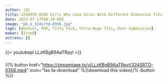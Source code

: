 ```yaml
---
author: j91
title: 324SRTD-0356 Girls Who Love Dicks With Different Dimension Tits
date: 2023-07-17T00:30:00Z
image: "pb_e_324srtd-0356.jpg"
tags: [Amateur, POV, Titty Fuck, Ultra-Huge Tits, User Submission]
maker: [ItteQ]
actress: []
---
```



{{< youtubepl LLzKBgB9AaTRpyl >}}
###

{{% button href="https://streamtape.to/v/LLzKBgB9AaTRpyl/324SRTD-0356.mp4" icon="fas fa-download" %}}download this video{{% /button %}}

